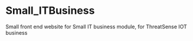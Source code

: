 # Small_ITBusiness
Small front end website for Small IT business module, for ThreatSense IOT business 
